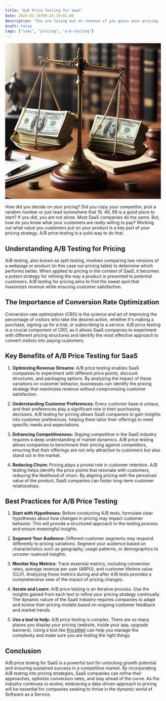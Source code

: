 ```yaml
---
title: "A/B Price Testing for SaaS"
date: 2024-01-16T09:24:15+01:00
description: "You are losing out on revenue if you guess your pricing. A/B price testing helps your find out what customers are willing to pay."
draft: false
tags: ["saas", "pricing", "a-b-testing"]
---
```



![scales weighing two piles of dollar bills](/img/pricing-scales.jpeg)

How did you decide on your pricing? Did you copy your competitor, pick a random number or just read somewhere that 19, 49, 99 is a good place to start? If you did, you are not alone. Most SaaS companies do the same. But, how do you know what your customers are really willing to pay? Working out what value you customers put on your product is a key part of your pricing strategy. A/B price testing is a solid way to do that.

## Understanding A/B Testing for Pricing

A/B testing, also known as split testing, involves comparing two versions of a webpage or product (in this case our pricing table) to determine which performs better. When applied to pricing in the context of SaaS, it becomes a potent strategy for refining the way a product is presented to potential customers. A/B testing for pricing aims to find the sweet spot that maximizes revenue while ensuring customer satisfaction.

## The Importance of Conversion Rate Optimization

Conversion rate optimization (CRO) is the science and art of improving the percentage of visitors who take the desired action, whether it's making a purchase, signing up for a trial, or subscribing to a service. A/B price testing is a crucial component of CRO, as it allows SaaS companies to experiment with different pricing structures and identify the most effective approach to convert visitors into paying customers.

## Key Benefits of A/B Price Testing for SaaS

1. **Optimizing Revenue Streams:** A/B price testing enables SaaS companies to experiment with different price points, discount structures, and packaging options. By analyzing the impact of these variations on customer behavior, businesses can identify the pricing strategy that maximizes revenue without compromising customer satisfaction.

2. **Understanding Customer Preferences:** Every customer base is unique, and their preferences play a significant role in their purchasing decisions. A/B testing for pricing allows SaaS companies to gain insights into customer preferences, helping them tailor their offerings to meet specific needs and expectations.

3. **Enhancing Competitiveness:** Staying competitive in the SaaS industry requires a deep understanding of market dynamics. A/B price testing allows companies to benchmark their pricing against competitors, ensuring that their offerings are not only attractive to customers but also stand out in the market.

4. **Reducing Churn:** Pricing plays a pivotal role in customer retention. A/B testing helps identify the price points that resonate with customers, reducing the likelihood of churn. By aligning pricing with the perceived value of the product, SaaS companies can foster long-term customer relationships.

## Best Practices for A/B Price Testing

1. **Start with Hypotheses:** Before conducting A/B tests, formulate clear hypotheses about how changes in pricing may impact customer behavior. This will provide a structured approach to the testing process and ensure meaningful insights.

2. **Segment Your Audience:** Different customer segments may respond differently to pricing variations. Segment your audience based on characteristics such as geography, usage patterns, or demographics to uncover nuanced insights.

3. **Monitor Key Metrics:** Track essential metrics, including conversion rates, average revenue per user (ARPU), and customer lifetime value (CLV). Analyzing these metrics during and after A/B tests provides a comprehensive view of the impact of pricing changes.

4. **Iterate and Learn:** A/B price testing is an iterative process. Use the insights gained from each test to refine your pricing strategy continually. The dynamic nature of the SaaS industry requires companies to adapt and evolve their pricing models based on ongoing customer feedback and market trends.

5. **Use a tool to help:** A/B price testing is complex. There are so many places you display your pricing (website, inside your app, upgrade banners). Using a tool like [PriceWell](/experiments) can help you manage the complexity and make sure you are testing the right things.

## Conclusion

A/B price testing for SaaS is a powerful tool for unlocking growth potential and ensuring sustained success in a competitive market. By incorporating A/B testing into pricing strategies, SaaS companies can refine their approaches, optimize conversion rates, and stay ahead of the curve. As the industry continues to evolve, embracing a data-driven approach to pricing will be essential for companies seeking to thrive in the dynamic world of Software as a Service.